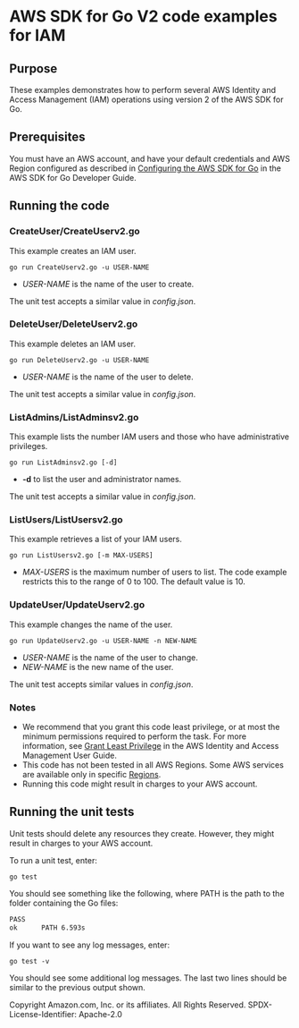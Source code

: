 # AWS SDK for Go V2 code examples for IAM

## Purpose

These examples demonstrates how to perform several
AWS Identity and Access Management (IAM)
operations using version 2 of the AWS SDK for Go.

## Prerequisites

You must have an AWS account, and have your default credentials and AWS Region
configured as described in
[Configuring the AWS SDK for Go](https://docs.aws.amazon.com/sdk-for-go/v1/developer-guide/configuring-sdk.html)
in the AWS SDK for Go Developer Guide.

## Running the code

### CreateUser/CreateUserv2.go

This example creates an IAM user. 

`go run CreateUserv2.go -u USER-NAME`

- _USER-NAME_ is the name of the user to create.

The unit test accepts a similar value in _config.json_.

### DeleteUser/DeleteUserv2.go

This example deletes an IAM user.

`go run DeleteUserv2.go -u USER-NAME`

- _USER-NAME_ is the name of the user to delete.

The unit test accepts a similar value in _config.json_.

### ListAdmins/ListAdminsv2.go

This example lists the number IAM users and those who have administrative privileges.

`go run ListAdminsv2.go [-d]`

- **-d** to list the user and administrator names.

The unit test accepts a similar value in _config.json_.

### ListUsers/ListUsersv2.go

This example retrieves a list of your IAM users.

`go run ListUsersv2.go [-m MAX-USERS]`

- _MAX-USERS_ is the maximum number of users to list.
  The code example restricts this to the range of 0 to 100.
  The default value is 10.
  
### UpdateUser/UpdateUserv2.go

This example changes the name of the user.

`go run UpdateUserv2.go -u USER-NAME -n NEW-NAME`

- _USER-NAME_ is the name of the user to change.
- _NEW-NAME_ is the new name of the user.

The unit test accepts similar values in _config.json_.

### Notes

- We recommend that you grant this code least privilege,
  or at most the minimum permissions required to perform the task.
  For more information, see
  [Grant Least Privilege](https://docs.aws.amazon.com/IAM/latest/UserGuide/best-practices.html#grant-least-privilege)
  in the AWS Identity and Access Management User Guide.
- This code has not been tested in all AWS Regions.
  Some AWS services are available only in specific
  [Regions](https://aws.amazon.com/about-aws/global-infrastructure/regional-product-services).
- Running this code might result in charges to your AWS account.

## Running the unit tests

Unit tests should delete any resources they create.
However, they might result in charges to your
AWS account.

To run a unit test, enter:

`go test`

You should see something like the following,
where PATH is the path to the folder containing the Go files:

```sh
PASS
ok      PATH 6.593s
```

If you want to see any log messages, enter:

`go test -v`

You should see some additional log messages.
The last two lines should be similar to the previous output shown.

Copyright Amazon.com, Inc. or its affiliates. All Rights Reserved. SPDX-License-Identifier: Apache-2.0
